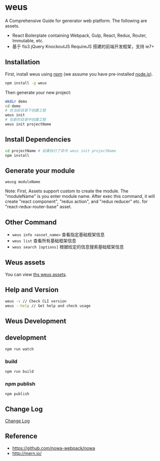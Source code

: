 # weus
A Comprehensive Guide for generator web platform. The following are assets.

* React Boilerplate containing Webpack, Gulp, React, Redux, Router, Immutable, etc.
* 基于 fis3 jQuery KnockoutJS RequireJS 搭建的前端开发框架，支持 ie7+

## Installation

First, install weus using [npm](https://www.npmjs.com/) (we assume you have pre-installed [node.js](https://nodejs.org/)).

```bash
npm install -g weus
```

Then generate your new project:

```bash
mkdir demo
cd demo
# 在当前目录下创建工程
weus init 
# 在新的目录中创建工程
weus init projectName
```

## Install Dependencies

```bash
cd projectName # 如果执行了命令 weus init projectName
npm install
```

## Generate your module

```
weusg moduleName
```

Note: First, Assets support custom to create the module.
The "moduleName" is you enter module name. 
After exec this command, it will create "react component", "redux action", and "redux reducer" etc. 
for "react-redux-router-base" asset.

## Other Command

* `weus info <asset_name>` 查看指定基础框架信息
* `weus list` 查看所有基础框架信息
* `weus search [options]` 根据给定的信息搜索基础框架信息

## Weus assets

You can view [ths weus assets](./assets.json).

## Help and Version

```bash
weus -v // Check CLI version
weus --help // Get help and check usage
```

## Weus Development

## development

```
npm run watch
```

### build 

```
npm run build
```

### npm publish

```
npm publish
```

## Change Log

[Change Log](./CHANGELOG.md)


## Reference

* https://github.com/nowa-webpack/nowa
* http://mern.io/